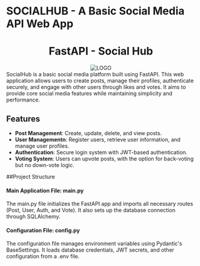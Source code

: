 # SOCIALHUB - A Basic Social Media API Web App
<h1><center>FastAPI - Social Hub</center></h1>
<div align="center">
  <a><img src="https://iili.io/dGsuZen.png" alt="LOGO"/></a>
</div>
SocialHub is a basic social media platform built using FastAPI. This web application allows users to create posts, manage their profiles, authenticate securely, and engage with other users through likes and votes. It aims to provide core social media features while maintaining simplicity and performance.

## Features

- **Post Management**: Create, update, delete, and view posts.
- **User Managementn**: Register users, retrieve user information, and manage user profiles.
- **Authentication**: Secure login system with JWT-based authentication.
- **Voting System**: Users can upvote posts, with the option for back-voting but no down-vote logic.

##Project Structure
#### Main Application File: main.py
The main.py file initializes the FastAPI app and imports all necessary routes (Post, User, Auth, and Vote).
It also sets up the database connection through SQLAlchemy.

#### Configuration File: config.py
The configuration file manages environment variables using Pydantic's BaseSettings.
It loads database credentials, JWT secrets, and other configuration from a .env file.
